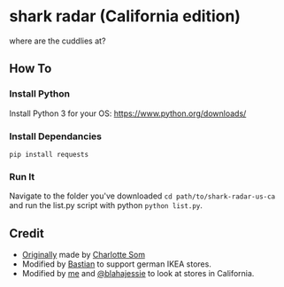 # shark radar (California edition)
where are the cuddlies at?

## How To
### Install Python
Install Python 3 for your OS: https://www.python.org/downloads/
### Install Dependancies
`pip install requests`
### Run It
Navigate to the folder you've downloaded `cd path/to/shark-radar-us-ca` and run the list.py script with python `python list.py`.

## Credit

- [Originally](https://git.lavender.software/charlotte/shark-radar) made by [Charlotte Som](https://github.com/videogame-hacker)
- Modified by [Bastian](https://github.com/basti564) to support german IKEA stores.
- Modified by [me](https://github.com/190n) and [@blahajessie](https://github.com/blahajessie) to look at stores in California.
